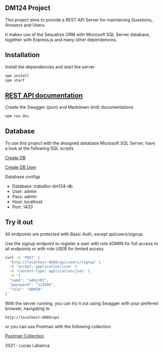 ## DM124 Project

This project aims to provide a REST API Server for maintaining Questions, Answers and Users.

It makes use of the Sequelize ORM with Microsoft SQL Server database, together with Express.js and many other dependencies.

## Installation

Install the dependencies and start the server

```sh
npm install
npm start
```

## [REST API documentation](rest-server/doc/swagger_output.md)

Create the Swagger (json) and Markdown (md) documentations

```sh
npm run doc
```

## Database

To use this project with the designed database Microsoft SQL Server, have a look at the following SQL scripts

[Create DB](rest-server/sqlserver-scripts/create-database.sql)

[Create DB User](rest-server/sqlserver-scripts/create-user.sql)

Database configs

- Database: trabalho-dm124-db
- User: admin
- Pass: admin
- Host: localhost
- Port: 1433

## Try it out

All endpoints are protected with Basic Auth, except api/users/signup.

Use the signup endpoint to register a user with role ADMIN for full access to all endpoints or with role USER for limited access

```sh
curl -X 'POST' \
  'http://localhost:8080/api/users/signup' \
  -H 'accept: application/json' \
  -H 'Content-Type: application/json' \
  -d '{
  "name": "admin01",
  "password": "123456",
  "role": "ADMIN"
}'
```

With the server running, you can try it out using Swagger with your prefered browser, navigating to

```sh
http://localhost:8080/api
```

or you can use Postman with the following collection

[Postman Collection](rest-server/postman-collection/Requests.postman_collection.json)

2021 - Lucas Labanca
